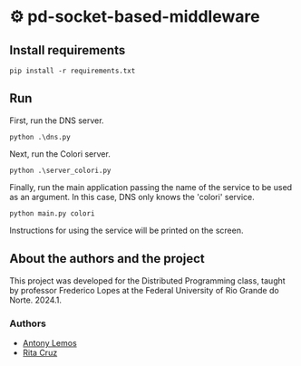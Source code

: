 # ⚙️ pd-socket-based-middleware

## Install requirements
`pip install -r requirements.txt`

## Run
First, run the DNS server.

`python .\dns.py`

Next, run the Colori server.

`python .\server_colori.py`

Finally, run the main application passing the name of the service to be used as an argument. In this case, DNS only knows the 'colori' service.

`python main.py colori`

Instructions for using the service will be printed on the screen.

## About the authors and the project
This project was developed for the Distributed Programming class, taught by professor Frederico Lopes at the Federal University of Rio Grande do Norte. 2024.1. 
### Authors
- [Antony Lemos](https://github.com/antonylemos)
- [Rita Cruz](https://github.com/rcchcz/)
